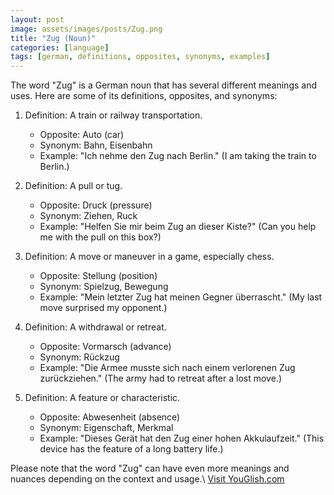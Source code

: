 ```yaml
---
layout: post
image: assets/images/posts/Zug.png
title: "Zug (Noun)"
categories: [language]
tags: [german, definitions, opposites, synonyms, examples]
---
```


The word "Zug" is a German noun that has several different meanings and uses. Here are some of its definitions, opposites, and synonyms:

1. Definition: A train or railway transportation.
   - Opposite: Auto (car)
   - Synonym: Bahn, Eisenbahn
   - Example: "Ich nehme den Zug nach Berlin." (I am taking the train to Berlin.)

2. Definition: A pull or tug.
   - Opposite: Druck (pressure)
   - Synonym: Ziehen, Ruck
   - Example: "Helfen Sie mir beim Zug an dieser Kiste?" (Can you help me with the pull on this box?)

3. Definition: A move or maneuver in a game, especially chess.
   - Opposite: Stellung (position)
   - Synonym: Spielzug, Bewegung
   - Example: "Mein letzter Zug hat meinen Gegner überrascht." (My last move surprised my opponent.)

4. Definition: A withdrawal or retreat.
   - Opposite: Vormarsch (advance)
   - Synonym: Rückzug
   - Example: "Die Armee musste sich nach einem verlorenen Zug zurückziehen." (The army had to retreat after a lost move.)

5. Definition: A feature or characteristic.
   - Opposite: Abwesenheit (absence)
   - Synonym: Eigenschaft, Merkmal
   - Example: "Dieses Gerät hat den Zug einer hohen Akkulaufzeit." (This device has the feature of a long battery life.)

Please note that the word "Zug" can have even more meanings and nuances depending on the context and usage.\ <a id="yg-widget-0" class="youglish-widget" data-query="Zug" data-lang="german" data-components="8412" data-auto-start="0" data-bkg-color="theme_light" data-title="How%20to%20pronounce%20Zug%20in%20German"  rel="nofollow" href="https://youglish.com">Visit YouGlish.com</a><script async src="https://youglish.com/public/emb/widget.js" charset="utf-8"></script>